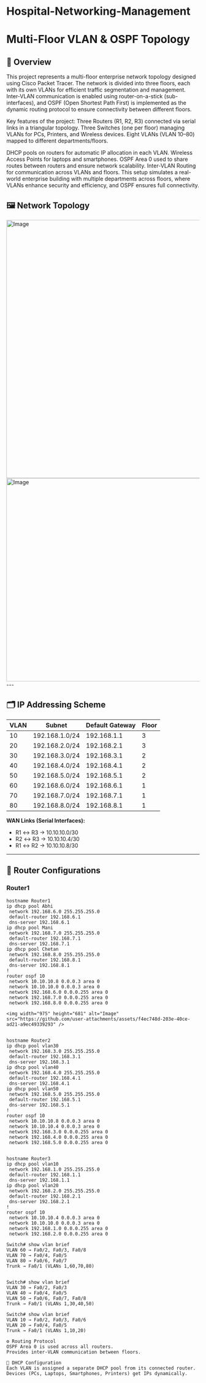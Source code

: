 # Hospital-Networking-Management
# Multi-Floor VLAN & OSPF Topology

## 📌 Overview
This project represents a multi-floor enterprise network topology designed using Cisco Packet Tracer.
The network is divided into three floors, each with its own VLANs for efficient traffic segmentation and management. Inter-VLAN communication is enabled using router-on-a-stick (sub-interfaces), and OSPF (Open Shortest Path First) is implemented as the dynamic routing protocol to ensure connectivity between different floors.

Key features of the project:
Three Routers (R1, R2, R3) connected via serial links in a triangular topology.
Three Switches (one per floor) managing VLANs for PCs, Printers, and Wireless devices.
Eight VLANs (VLAN 10–80) mapped to different departments/floors.

DHCP pools on routers for automatic IP allocation in each VLAN.
Wireless Access Points for laptops and smartphones.
OSPF Area 0 used to share routes between routers and ensure network scalability.
Inter-VLAN Routing for communication across VLANs and floors.
This setup simulates a real-world enterprise building with multiple departments across floors, where VLANs enhance security and efficiency, and OSPF ensures full connectivity.

## 🖼️ Network Topology

<img width="1599" height="673" alt="Image" src="https://github.com/user-attachments/assets/fadf6bd0-2b55-4204-934d-87b0d9c948bb" />
<img width="757" height="530" alt="Image" src="https://github.com/user-attachments/assets/46d4ee96-104f-442c-a2c9-61cf716e34aa" />
---

## 🗂️ IP Addressing Scheme

| VLAN  | Subnet            | Default Gateway | Floor |
|-------|------------------|-----------------|-------|
| 10    | 192.168.1.0/24   | 192.168.1.1     | 3     |
| 20    | 192.168.2.0/24   | 192.168.2.1     | 3     |
| 30    | 192.168.3.0/24   | 192.168.3.1     | 2     |
| 40    | 192.168.4.0/24   | 192.168.4.1     | 2     |
| 50    | 192.168.5.0/24   | 192.168.5.1     | 2     |
| 60    | 192.168.6.0/24   | 192.168.6.1     | 1     |
| 70    | 192.168.7.0/24   | 192.168.7.1     | 1     |
| 80    | 192.168.8.0/24   | 192.168.8.1     | 1     |

**WAN Links (Serial Interfaces):**
- R1 ↔ R3 → 10.10.10.0/30  
- R2 ↔ R3 → 10.10.10.4/30  
- R1 ↔ R2 → 10.10.10.8/30  

---

## 🔹 Router Configurations

### Router1
```cisco
hostname Router1
ip dhcp pool Abhi
 network 192.168.6.0 255.255.255.0
 default-router 192.168.6.1
 dns-server 192.168.6.1
ip dhcp pool Mani
 network 192.168.7.0 255.255.255.0
 default-router 192.168.7.1
 dns-server 192.168.7.1
ip dhcp pool Chetan
 network 192.168.8.0 255.255.255.0
 default-router 192.168.8.1
 dns-server 192.168.8.1
!
router ospf 10
 network 10.10.10.8 0.0.0.3 area 0
 network 10.10.10.0 0.0.0.3 area 0
 network 192.168.6.0 0.0.0.255 area 0
 network 192.168.7.0 0.0.0.255 area 0
 network 192.168.8.0 0.0.0.255 area 0

<img width="975" height="681" alt="Image" src="https://github.com/user-attachments/assets/f4ec748d-203e-40ce-ad21-a9ec49339293" />


hostname Router2
ip dhcp pool vlan30
 network 192.168.3.0 255.255.255.0
 default-router 192.168.3.1
 dns-server 192.168.3.1
ip dhcp pool vlan40
 network 192.168.4.0 255.255.255.0
 default-router 192.168.4.1
 dns-server 192.168.4.1
ip dhcp pool vlan50
 network 192.168.5.0 255.255.255.0
 default-router 192.168.5.1
 dns-server 192.168.5.1
!
router ospf 10
 network 10.10.10.8 0.0.0.3 area 0
 network 10.10.10.4 0.0.0.3 area 0
 network 192.168.3.0 0.0.0.255 area 0
 network 192.168.4.0 0.0.0.255 area 0
 network 192.168.5.0 0.0.0.255 area 0


hostname Router3
ip dhcp pool vlan10
 network 192.168.1.0 255.255.255.0
 default-router 192.168.1.1
 dns-server 192.168.1.1
ip dhcp pool vlan20
 network 192.168.2.0 255.255.255.0
 default-router 192.168.2.1
 dns-server 192.168.2.1
!
router ospf 10
 network 10.10.10.4 0.0.0.3 area 0
 network 10.10.10.0 0.0.0.3 area 0
 network 192.168.1.0 0.0.0.255 area 0
 network 192.168.2.0 0.0.0.255 area 0

Switch# show vlan brief
VLAN 60 → Fa0/2, Fa0/3, Fa0/8
VLAN 70 → Fa0/4, Fa0/5
VLAN 80 → Fa0/6, Fa0/7
Trunk → Fa0/1 (VLANs 1,60,70,80)


Switch# show vlan brief
VLAN 30 → Fa0/2, Fa0/3
VLAN 40 → Fa0/4, Fa0/5
VLAN 50 → Fa0/6, Fa0/7, Fa0/8
Trunk → Fa0/1 (VLANs 1,30,40,50)

Switch# show vlan brief
VLAN 10 → Fa0/2, Fa0/3, Fa0/6
VLAN 20 → Fa0/4, Fa0/5
Trunk → Fa0/1 (VLANs 1,10,20)

⚙️ Routing Protocol
OSPF Area 0 is used across all routers.
Provides inter-VLAN communication between floors.

📡 DHCP Configuration
Each VLAN is assigned a separate DHCP pool from its connected router.
Devices (PCs, Laptops, Smartphones, Printers) get IPs dynamically.
